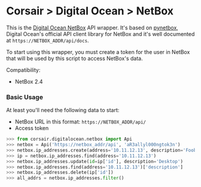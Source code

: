 # Corsair > Digital Ocean > NetBox
This is the [Digital Ocean NetBox](https://github.com/digitalocean/netbox) API wrapper.  It's based on [pynetbox](https://github.com/digitalocean/pynetbox), Digital Ocean's official API client library for NetBox and it's well documented at `https://NETBOX_ADDR/api/docs`.

To start using this wrapper, you must create a token for the user in NetBox that will be used by this script to access NetBox's data.

Compatibility:

* NetBox 2.4


### Basic Usage
At least you'll need the following data to start:

* NetBox URL in this format: `https://NETBOX_ADDR/api/`
* Access token

```python
>>> from corsair.digitalocean.netbox import Api
>>> netbox = Api('https://netbox_addr/api', 'aR3allyl000ngtok3n')
>>> netbox.ip_addresses.create(address='10.11.12.13', description='Foobar')
>>> ip = netbox.ip_addresses.find(address='10.11.12.13')
>>> netbox.ip_addresses.update(id=ip['id'], description='Desktop')
>>> netbox.ip_addresses.find(address='10.11.12.13')['description']
>>> netbox.ip_addresses.delete(ip['id'])
>>> all_addrs = netbox.ip_addresses.filter()
```
